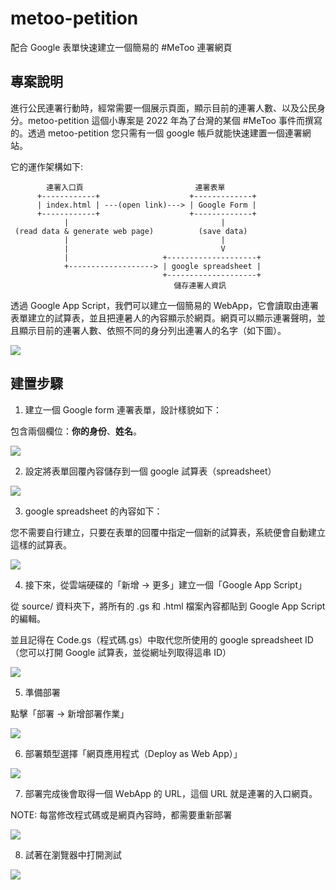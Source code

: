 # metoo-petition

配合 Google 表單快速建立一個簡易的 #MeToo 連署網頁


## 專案說明

進行公民連署行動時，經常需要一個展示頁面，顯示目前的連署人數、以及公民身分。metoo-petition 這個小專案是 2022 年為了台灣的某個 #MeToo 事件而撰寫的。透過 metoo-petition 您只需有一個 google 帳戶就能快速建置一個連署網站。

它的運作架構如下:

```
        連署入口頁                         連署表單
      +------------+                    +-------------+
      | index.html | ---(open link)---> | Google Form |
      +------------+                    +-------------+
            |                                  |
 (read data & generate web page)          (save data)
            |                                  |
            |                                  V
            |                     +--------------------+
            +-------------------> | google spreadsheet |
                                  +--------------------+
　　　　　　　　　　　　　　　　　　　　　　儲存連署人資訊
```

透過 Google App Script，我們可以建立一個簡易的 WebApp，它會讀取由連署表單建立的試算表，並且把連暑人的內容顯示於網頁。網頁可以顯示連署聲明，並且顯示目前的連署人數、依照不同的身分列出連署人的名字（如下圖）。

![](images/web-app-page.png)


## 建置步驟

1. 建立一個 Google form 連署表單，設計樣貌如下：

包含兩個欄位：**你的身份**、**姓名**。 

![](images/google-form-design.png)

2. 設定將表單回覆內容儲存到一個 google 試算表（spreadsheet）

![](images/google-form-response.png)

3. google spreadsheet 的內容如下：

您不需要自行建立，只要在表單的回覆中指定一個新的試算表，系統便會自動建立這樣的試算表。

![](images/google-spreadsheet.png)

4. 接下來，從雲端硬碟的「新增 -> 更多」建立一個「Google App Script」

從 source/ 資料夾下，將所有的 .gs 和 .html 檔案內容都貼到 Google App Script 的編輯。

並且記得在 Code.gs（程式碼.gs）中取代您所使用的 google spreadsheet ID（您可以打開 Google 試算表，並從網址列取得這串 ID）

![](images/google-app-script.png)

5. 準備部署

點擊「部署 -> 新增部署作業」

![](images/google-apps-script-deploy.png)

6. 部署類型選擇「網頁應用程式（Deploy as Web App）」

![](images/deploy-as-web-app.png)

7. 部署完成後會取得一個 ＷebApp 的 URL，這個 URL 就是連署的入口網頁。

NOTE: 每當修改程式碼或是網頁內容時，都需要重新部署

![](images/web-app-url.png)

8. 試著在瀏覽器中打開測試

![](images/web-app-page.png)
